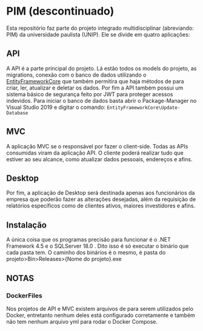 # PIM (descontinuado)

Esta repositório faz parte do projeto integrado multidisciplinar (abreviando: PIM) da universidade paulista (UNIP). 
Ele se divide em quatro aplicações:

## API
A API é a parte principal do projeto. Lá estão todos os models do projeto, as migrations, conexão com o banco de dados utilizando o [EntityFrameworkCore](https://docs.microsoft.com/en-us/ef/core/) que também permitira que haja métodos de para criar, ler, atualizar e deletar os dados. Por fim a API também possui um sistema básico de segurança feito por JWT para proteger acessos indevidos. Para iniciar o banco de dados basta abrir o Package-Manager no Visual Studio 2019 e digitar o comando:
  `EntityFrameworkCore\Update-Database`
  
## MVC
A aplicação MVC se o responsável por fazer o client-side. Todas as APIs consumidas viram da aplicação API. O cliente poderá realizar tudo que estiver ao seu alcance, como atualizar dados pessoais, endereços e afins.

## Desktop
Por fim, a aplicação de Desktop será destinada apenas aos funcionários da empresa que poderão fazer as alterações desejadas, além da requisição de relatórios específicos como de clientes ativos, maiores investidores e afins. 

## Instalação
A única coisa que os programas precisão para funcionar é o .NET Framework 4.5 e o SQLServer 18.0 . Dito isso é só executar o binário que cada pasta tem. O caminho dos binários é o mesmo, é pasta do projeto>Bin>Releases>{Nome do projeto}.exe

## NOTAS
### DockerFiles
Nos projetos de API e MVC existem arquivos de para serem utilizados pelo Docker, entretanto nenhum deles está configurado corretamente e também não tem nenhum arquivo yml para rodar o Docker Compose.
